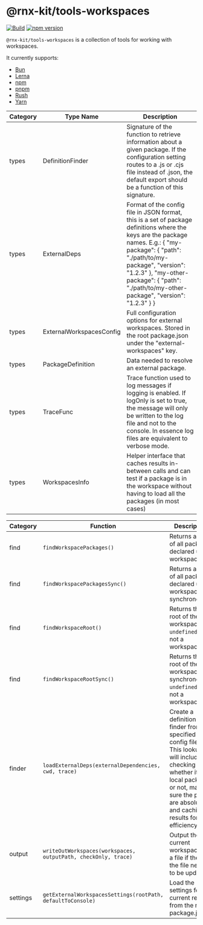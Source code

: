 # @rnx-kit/tools-workspaces

[![Build](https://github.com/microsoft/rnx-kit/actions/workflows/build.yml/badge.svg)](https://github.com/microsoft/rnx-kit/actions/workflows/build.yml)
[![npm version](https://img.shields.io/npm/v/@rnx-kit/tools-workspaces)](https://www.npmjs.com/package/@rnx-kit/tools-workspaces)

`@rnx-kit/tools-workspaces` is a collection of tools for working with
workspaces.

It currently supports:

- [Bun](https://bun.sh/)
- [Lerna](https://lerna.js.org/docs/configuration)
- [npm](https://docs.npmjs.com/cli/v8/using-npm/workspaces)
- [pnpm](https://pnpm.io/pnpm-workspace_yaml)
- [Rush](https://rushjs.io/pages/configs/rush_json/)
- [Yarn](https://yarnpkg.com/configuration/manifest#workspaces)

<!-- The following table can be updated by running `yarn update-readme` -->
<!-- @rnx-kit/api start -->

| Category | Type Name                | Description                                                                                                                                                                                                                                                                             |
| -------- | ------------------------ | --------------------------------------------------------------------------------------------------------------------------------------------------------------------------------------------------------------------------------------------------------------------------------------- |
| types    | DefinitionFinder         | Signature of the function to retrieve information about a given package. If the configuration setting routes to a .js or .cjs file instead of .json, the default export should be a function of this signature.                                                                         |
| types    | ExternalDeps             | Format of the config file in JSON format, this is a set of package definitions where the keys are the package names. E.g.: {  "my-package": { "path": "./path/to/my-package", "version": "1.2.3" },  "my-other-package": { "path": "./path/to/my-other-package", "version": "1.2.3" } } |
| types    | ExternalWorkspacesConfig | Full configuration options for external workspaces. Stored in the root package.json under the "external-workspaces" key.                                                                                                                                                                |
| types    | PackageDefinition        | Data needed to resolve an external package.                                                                                                                                                                                                                                             |
| types    | TraceFunc                | Trace function used to log messages if logging is enabled. If logOnly is set to true, the message will only be written to the log file and not to the console. In essence log files are equivalent to verbose mode.                                                                     |
| types    | WorkspacesInfo           | Helper interface that caches results in-between calls and can test if a package is in the workspace without having to load all the packages (in most cases)                                                                                                                             |

| Category | Function                                                       | Description                                                                                                                                                                                                |
| -------- | -------------------------------------------------------------- | ---------------------------------------------------------------------------------------------------------------------------------------------------------------------------------------------------------- |
| find     | `findWorkspacePackages()`                                      | Returns a list of all packages declared under workspaces.                                                                                                                                                  |
| find     | `findWorkspacePackagesSync()`                                  | Returns a list of all packages declared under workspaces synchronously.                                                                                                                                    |
| find     | `findWorkspaceRoot()`                                          | Returns the root of the workspace; `undefined` if not a workspace.                                                                                                                                         |
| find     | `findWorkspaceRootSync()`                                      | Returns the root of the workspace synchronously; `undefined` if not a workspace.                                                                                                                           |
| finder   | `loadExternalDeps(externalDependencies, cwd, trace)`           | Create a definition finder from the specified config file. This lookup will include checking whether it is a local package or not, making sure the paths are absolute, and caching results for efficiency. |
| output   | `writeOutWorkspaces(workspaces, outputPath, checkOnly, trace)` | Output the current workspaces to a file if they the file needs to be updated                                                                                                                               |
| settings | `getExternalWorkspacesSettings(rootPath, defaultToConsole)`    | Load the settings for the current repo from the root package.json                                                                                                                                          |

<!-- @rnx-kit/api end -->
